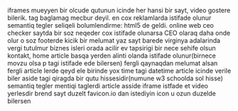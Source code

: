 iframes mueyyen bir olcude qutunun icinde her hansi bir sayt, video gostere bilerik. tag baglamag mecbur deyil. en cox reklamlarda istifade olunur
semantiq tegler seliqeli bolumlendirme: html5 de geldi.
online web ceo checker
saytda bir soz neqeder cox istifade olunarsa CEO olaraq daha onde olur o soz
footerde kicik bir melumat yaz sayt barede
virginya adalarinda vergi tutulmur biznes isleri orada acilir
ev tapsirigi bir nece sehife olsun kontakt, home 
article basqa yerden alinti olanda istifade olunur(birnece movzu olsa p tagi istifade ede bilersen)
fergli qaynaqdan melumat alsan fergli article lerde qeyd ele birinde yox
time tagi datetime article icinde verile biler
aside tagi qiragda bir qutu hissesidir(numune w3 schoolda sol hisse)
semantiq tegler mentiqi taglerdi
article asside iframe istfade et video yerlesdir brend sayt duzelt 
favicon.io dan istediyin icon u ozun duzelde bilersen 